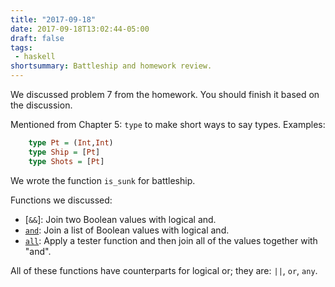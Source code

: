 ```yaml
---
title: "2017-09-18"
date: 2017-09-18T13:02:44-05:00
draft: false
tags:
 - haskell
shortsummary: Battleship and homework review.
---
```


We discussed problem 7 from the homework. You should finish it based on the discussion. 

Mentioned from Chapter 5: `type` to make short ways to say types. Examples:

```haskell
    type Pt = (Int,Int)
    type Ship = [Pt]
    type Shots = [Pt]
```


We wrote the function `is_sunk` for battleship. 

Functions we discussed:

* [`&&`]: Join two Boolean values with logical and.
* [`and`](http://hackage.haskell.org/package/base-4.10.0.0/docs/Prelude.html#v:and): Join a list of Boolean values with logical and.
* [`all`](http://hackage.haskell.org/package/base-4.10.0.0/docs/Prelude.html#v:any): Apply a tester function and then join all of the values together with "and".

All of these functions have counterparts for logical or; they are: `||`, `or`, `any`.
